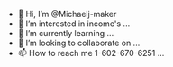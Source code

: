 - 👋 Hi, I’m @Michaelj-maker
- 👀 I’m interested in income's ...
- 🌱 I’m currently learning ...
- 💞️ I’m looking to collaborate on ...
- 📫 How to reach me 1-602-670-6251 ...

<!---
Michaelj-maker/Michaelj-maker is a ✨ special ✨ repository because its `README.md` (this file) appears on your GitHub profile.
You can click the Preview link to take a look at your changes.
--->
